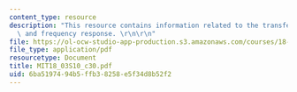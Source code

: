 ```yaml
---
content_type: resource
description: "This resource contains information related to the transfer function\
  \ and frequency response. \r\n\r\n"
file: https://ol-ocw-studio-app-production.s3.amazonaws.com/courses/18-03-differential-equations-spring-2010/6ba5197494b5ffb38258e5f34d8b52f2_MIT18_03S10_c30.pdf
file_type: application/pdf
resourcetype: Document
title: MIT18_03S10_c30.pdf
uid: 6ba51974-94b5-ffb3-8258-e5f34d8b52f2
---
```

